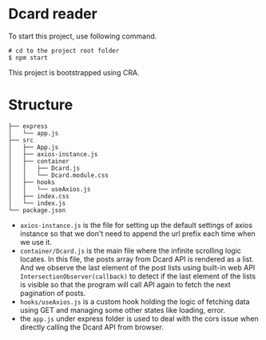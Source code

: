 # Dcard reader

To start this project, use following command.
```
# cd to the project root folder 
$ npm start
```

This project is bootstrapped using CRA. 

# Structure
```
├── express
│   └── app.js
├── src
│   ├── App.js
│   ├── axios-instance.js
│   ├── container
│   │   ├── Dcard.js 
│   │   └── Dcard.module.css
│   ├── hooks
│   │   └── useAxios.js 
│   ├── index.css
│   └── index.js
└── package.json
```

- `axios-instance.js` is the file for setting up the default settings of axios instance so that we don't need 
  to append the url prefix each time when we use it.
- `container/Dcard.js` is the main file where the infinite scrolling logic locates. In this file, the posts array from
  Dcard API is rendered as a list. And we observe the last element of the post lists using built-in web API `IntersectionObserver(callback)` to detect if the last element of the lists is visible so that the program will call API again to fetch the next pagination of posts.
- `hooks/useAxios.js` is a custom hook holding the logic of fetching data using GET and managing some other states like loading, error.
- the `app.js` under express folder is used to deal with the cors issue when directly calling the Dcard API from browser.